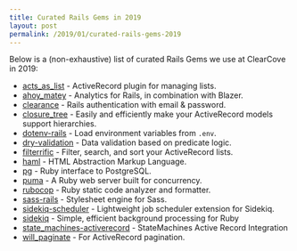 ```yaml
---
title: Curated Rails Gems in 2019
layout: post
permalink: /2019/01/curated-rails-gems-2019
---
```


Below is a (non-exhaustive) list of curated Rails Gems we use at ClearCove in 2019:

* [acts_as_list](https://github.com/swanandp/acts_as_list) - ActiveRecord plugin for managing lists.
* [ahoy_matey](https://github.com/ankane/ahoy) - Analytics for Rails, in combination with Blazer.
* [clearance](https://github.com/thoughtbot/clearance) - Rails authentication with email & password.
* [closure_tree](https://github.com/ClosureTree/closure_tree) - Easily and efficiently make your ActiveRecord models support hierarchies.
* [dotenv-rails](https://github.com/bkeepers/dotenv) - Load environment variables from `.env`.
* [dry-validation](https://dry-rb.org/gems/dry-validation/) - Data validation based on predicate logic.
* [filterrific](http://filterrific.clearcove.ca/) - Filter, search, and sort your ActiveRecord lists.
* [haml](https://github.com/haml/haml) - HTML Abstraction Markup Language.
* [pg](https://rubygems.org/gems/pg/) - Ruby interface to PostgreSQL.
* [puma](https://github.com/puma/puma) - A Ruby web server built for concurrency.
* [rubocop](https://github.com/rubocop-hq/rubocop) - Ruby static code analyzer and formatter. 
* [sass-rails](https://github.com/rails/sass-rails) - Stylesheet engine for Sass.
* [sidekiq-scheduler](https://github.com/moove-it/sidekiq-scheduler) - Lightweight job scheduler extension for Sidekiq.
* [sidekiq](https://github.com/mperham/sidekiq) - Simple, efficient background processing for Ruby
* [state_machines-activerecord](https://github.com/state-machines/state_machines-activerecord) - StateMachines Active Record Integration
* [will_paginate](https://github.com/mislav/will_paginate) - For ActiveRecord pagination.
